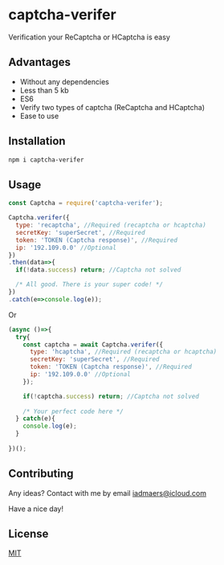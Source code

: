 # captcha-verifer

Verification your ReCaptcha or HCaptcha is easy

## Advantages

* Without any dependencies
* Less than 5 kb
* ES6
* Verify two types of captcha (ReCaptcha and HCaptcha)
* Ease to use

## Installation

```bash
npm i captcha-verifer
```

## Usage

```javascript
const Captcha = require('captcha-verifer');
```

```javascript
Captcha.verifer({
  type: 'recaptcha', //Required (recaptcha or hcaptcha)
  secretKey: 'superSecret', //Required
  token: 'TOKEN (Captcha response)', //Required
  ip: '192.109.0.0' //Optional
})
.then(data=>{
  if(!data.success) return; //Captcha not solved

  /* All good. There is your super code! */
})
.catch(e=>console.log(e));
```

Or

```javascript
(async ()=>{
  try{
    const captcha = await Captcha.verifer({
      type: 'hcaptcha', //Required (recaptcha or hcaptcha)
      secretKey: 'superSecret', //Required
      token: 'TOKEN (Captcha response)', //Required
      ip: '192.109.0.0' //Optional
    });

    if(!captcha.success) return; //Captcha not solved
    
    /* Your perfect code here */
  } catch(e){
    console.log(e);
  }
  
})();
```

## Contributing
Any ideas? Contact with me by email iadmaers@icloud.com

Have a nice day!

## License
[MIT](https://choosealicense.com/licenses/mit/)